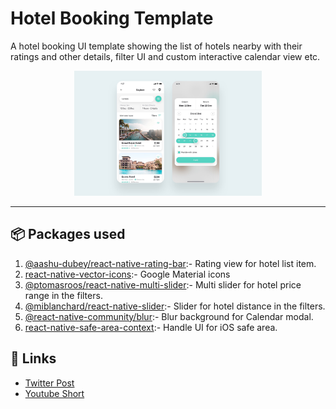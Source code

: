 # Hotel Booking Template

A hotel booking UI template showing the list of hotels nearby with their ratings and other details, filter UI and custom interactive calendar view etc.

<p align="center">
  <img alt="Hotel booking template | react-native" src="../assets/hotel/hotel_booking.png" height="200px">
</p>

---

## 📦 Packages used

1. [@aashu-dubey/react-native-rating-bar](https://github.com/Aashu-Dubey/react-native-rating-bar):- Rating view for hotel list item.
2. [react-native-vector-icons](https://github.com/oblador/react-native-vector-icons):- Google Material icons
3. [@ptomasroos/react-native-multi-slider](https://github.com/ptomasroos/react-native-multi-slider):- Multi slider for hotel price range in the filters.
4. [@miblanchard/react-native-slider](https://github.com/miblanchard/react-native-slider):- Slider for hotel distance in the filters.
5. [@react-native-community/blur](https://github.com/react-native-community/react-native-blur):- Blur background for Calendar modal.
6. [react-native-safe-area-context](https://github.com/th3rdwave/react-native-safe-area-context):- Handle UI for iOS safe area.

## 🔗 Links

- [Twitter Post](https://twitter.com/aashudubey_ad/status/1576292697173766145)
- [Youtube Short](https://youtube.com/shorts/ioFcve0rYnc?feature=share)
